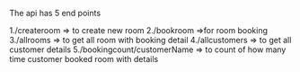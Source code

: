 The api has 5 end points

1./createroom => to create new room
2./bookroom  =>for room booking
3./allrooms    => to get all room with booking detail
4./allcustomers  => to get all customer details
5./bookingcount/customerName   => to count of how many time customer booked room with details